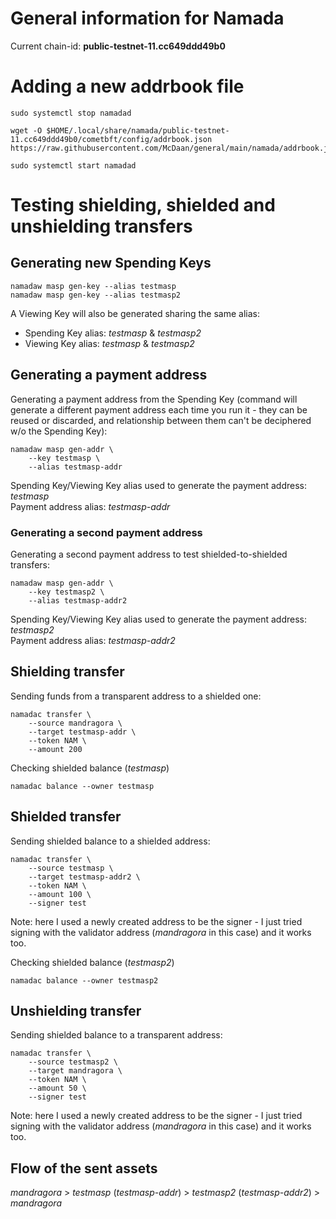 # General information for Namada

Current chain-id: **public-testnet-11.cc649ddd49b0**

# Adding a new addrbook file

```
sudo systemctl stop namadad

wget -O $HOME/.local/share/namada/public-testnet-11.cc649ddd49b0/cometbft/config/addrbook.json https://raw.githubusercontent.com/McDaan/general/main/namada/addrbook.json

sudo systemctl start namadad

```

# Testing shielding, shielded and unshielding transfers

## Generating new Spending Keys
```
namadaw masp gen-key --alias testmasp
namadaw masp gen-key --alias testmasp2
```

A Viewing Key will also be generated sharing the same alias:
- Spending Key alias: *testmasp* & *testmasp2*  
- Viewing Key alias: *testmasp* & *testmasp2*
  
## Generating a payment address
Generating a payment address from the Spending Key (command will generate a different payment address each time you run it - they can be reused or discarded, and relationship between them can't be deciphered w/o the Spending Key):
```
namadaw masp gen-addr \
    --key testmasp \
    --alias testmasp-addr
```
Spending Key/Viewing Key alias used to generate the payment address: *testmasp*  
Payment address alias: *testmasp-addr*  
	
### Generating a second payment address
Generating a second payment address to test shielded-to-shielded transfers:
```
namadaw masp gen-addr \
    --key testmasp2 \
    --alias testmasp-addr2
```	
Spending Key/Viewing Key alias used to generate the payment address: *testmasp2*  
Payment address alias: *testmasp-addr2*  

## Shielding transfer
Sending funds from a transparent address to a shielded one:
```
namadac transfer \
    --source mandragora \
    --target testmasp-addr \
    --token NAM \
    --amount 200
```  
  
Checking shielded balance (*testmasp*)
```
namadac balance --owner testmasp
```

## Shielded transfer
Sending shielded balance to a shielded address:
```
namadac transfer \
    --source testmasp \
    --target testmasp-addr2 \
    --token NAM \
    --amount 100 \
    --signer test
```
Note: here I used a newly created address to be the signer - I just tried signing with the validator address (*mandragora* in this case) and it works too.  
  
Checking shielded balance (*testmasp2*)
```
namadac balance --owner testmasp2
```
	
## Unshielding transfer
Sending shielded balance to a transparent address:
```
namadac transfer \
    --source testmasp2 \
    --target mandragora \
    --token NAM \
    --amount 50 \
    --signer test
```
Note: here I used a newly created address to be the signer - I just tried signing with the validator address (*mandragora* in this case) and it works too.

## Flow of the sent assets
*mandragora* > *testmasp* (*testmasp-addr*) > *testmasp2* (*testmasp-addr2*) > *mandragora*



